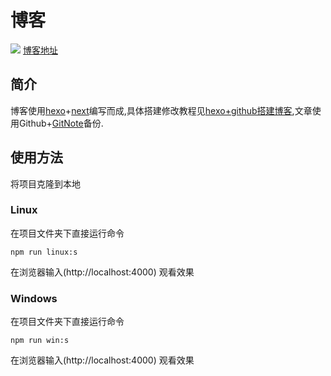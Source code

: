 # 博客
[![](https://img.shields.io/apm/l/vim-mode.svg?style=flat)](https://raw.githubusercontent.com/lamprose/lamprose.github.io/hexo/LICENSE)
[博客地址](https://lamprose.github.io)
## 简介
博客使用[hexo](https://hexo.io)+[next](https://theme-next.org/)编写而成,具体搭建修改教程见[hexo+github搭建博客](https://lamprose.github.io/share/hexo-establish/),文章使用Github+[GitNote](https://gitnoteapp.com/)备份.
## 使用方法
将项目克隆到本地
### Linux
在项目文件夹下直接运行命令
```
npm run linux:s
```
在浏览器输入(http://localhost:4000) 观看效果
### Windows
在项目文件夹下直接运行命令
```
npm run win:s
```
在浏览器输入(http://localhost:4000) 观看效果
